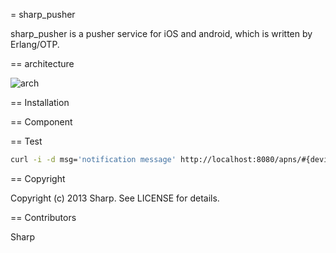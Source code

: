 = sharp_pusher

sharp_pusher is a pusher service for iOS and android, which is written by Erlang/OTP.

== architecture

![arch](/SharpX/sharp_media/raw/master/doc/com.png)


== Installation


== Component



== Test

``` bash
curl -i -d msg='notification message' http://localhost:8080/apns/#{devise token}

```
== Copyright

Copyright (c) 2013 Sharp. See LICENSE for details.

== Contributors

Sharp

